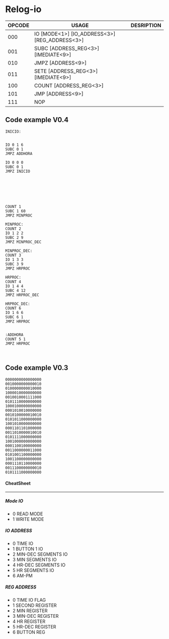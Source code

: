 # Relog-io

OPCODE | USAGE                                                     | DESRIPTION
---    | ---                                                       | ---
000    | IO    [MODE<1>]        [IO_ADDRESS<3>]   [REG_ADDRESS<3>] |
001    | SUBC  [ADDRESS_REG<3>] [IMEDIATE<9>]                      |
010    | JMPZ  [ADDRESS<9>]                                        |
011    | SETE  [ADDRESS_REG<3>] [IMEDIATE<9>]                      |
100    | COUNT [ADDRESS_REG<3>]                                    |
101    | JMP   [ADDRESS<9>]                                        |
111    | NOP                                                          |




## Code example V0.4

```
INICIO:


IO 0 1 6
SUBC 0 1
JMPZ ADDHORA

IO 0 0 0 
SUBC 0 1
JMPZ INICIO







COUNT 1
SUBC 1 60
JMPZ MINPROC

MINPROC:
COUNT 2
IO 1 2 2
SUBC 2 9
JMPZ MINPROC_DEC

MINPROC_DEC:
COUNT 3
IO 1 3 3
SUBC 3 9
JMPZ HRPROC

HRPROC:
COUNT 4
IO 1 4 4
SUBC 4 12
JMPZ HRPROC_DEC

HRPROC_DEC:
COUNT 6
IO 1 6 6
SUBC 6 1
JMPZ HRPROC


:ADDHORA
COUNT 5 1
JMPZ HRPROC



```
## Code example V0.3
```
0000000000000000
0010000000000010
0100000000010000
1000010000000000
0010010001111000
0101110000000000
1000100000000000
0001010010000000
0010100000010010
0101011000000000
1001010000000000
0001101101000000
0011010000010010
0101111000000000
1001000000000000
0001100100000000
0011000000011000
0101001100000000
1001100000000000
0001110110000000
0011100000000010
0101111000000000
```



#### CheatSheet

------

##### Mode IO
- 0 READ MODE
- 1 WRITE MODE

##### IO ADDRESS
- 0 TIME IO
- 1 BUTTON 1 IO
- 2 MIN-DEC SEGMENTS IO
- 3 MIN SEGMENTS IO
- 4 HR-DEC SEGMENTS IO
- 5 HR SEGMENTS IO
- 6 AM-PM

##### REG ADDRESS
- 0 TIME IO FLAG
- 1 SECOND REGISTER
- 2 MIN REGISTER
- 3 MIN-DEC REGISTER
- 4 HR REGISTER
- 5 HR-DEC REGISTER
- 6 BUTTON REG

